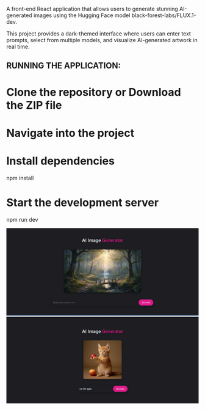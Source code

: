 A front-end React application that allows users to generate stunning AI-generated images using the Hugging Face model black-forest-labs/FLUX.1-dev.

This project provides a dark-themed interface where users can enter text prompts, select from multiple models, and visualize AI-generated artwork in real time.


## RUNNING THE APPLICATION:

# Clone the repository or Download the ZIP file

# Navigate into the project

# Install dependencies
npm install

# Start the development server
npm run dev

![alt text](./public/Pics%20(readme)/image2.png)
![cat with apple](./public/Pics%20(readme)/image.png)
